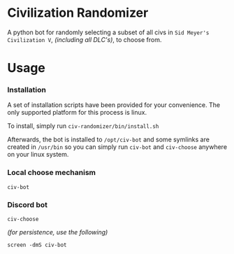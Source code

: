 # Civilization Randomizer

A python bot for randomly selecting a subset of all civs in `Sid Meyer's Civilization V`, *(including all DLC's)*, to choose from.

# Usage

### Installation

A set of installation scripts have been provided for your convenience. The only supported platform for this process is linux.

To install, simply run `civ-randomizer/bin/install.sh`

Afterwards, the bot is installed to `/opt/civ-bot` and some symlinks are created in `/usr/bin` so you can simply run `civ-bot` and `civ-choose` anywhere on your linux system.

### Local choose mechanism

`civ-bot`

### Discord bot

`civ-choose`

*(for persistence, use the following)*

`screen -dmS civ-bot`

